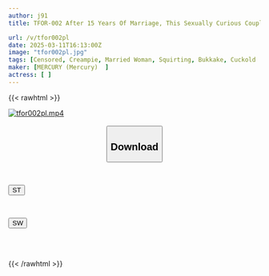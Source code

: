 ```yaml
---
author: j91
title: TFOR-002 After 15 Years Of Marriage, This Sexually Curious Couple Experiences Their First Cuckold Experience, With Massive Squirting During SM Sex!

url: /v/tfor002pl
date: 2025-03-11T16:13:00Z
image: "tfor002pl.jpg"
tags: [Censored, Creampie, Married Woman, Squirting, Bukkake, Cuckold	]
maker: [MERCURY (Mercury)  ]
actress: [ ]
---
```



{{< rawhtml >}}

<div class="video" data-videoid="gvXoqAbKOYfqlJw">
    <a href="javascript:;">
        <img src="/v/tfor002pl/tfor002pl.jpg" width="WIDTH" height="HEIGHT" alt="tfor002pl.mp4" loading="lazy">
    </a>
</div>

<script type="text/javascript" src="https://j91.asia/asset/on-demand-st.js"></script>

<br>
  <link rel="stylesheet" href="https://j91.asia/asset/bs5.css">
  
  <center>
  <button class="btn btn-primary" type="button" data-bs-toggle="collapse" data-bs-target=".multi-collapse" aria-expanded="false" aria-controls="multiCollapseExample1 multiCollapseExample2"><h2>Download</h2></button></center>
</p>
<div class="row">
  <div class="col">
    <div class="collapse multi-collapse" id="multiCollapseExample1">
      <div class="card card-body">
	      	      <br>
<div class="buttons">  
<p><a href="/v/tfor002pl/st.html" target="_blank"><button class="btn-hover color-3"><i class="fa fa-download"></i> ST</button></a></p></div>
    </div>
  </div>
</div>
  <div class="col">
    <div class="collapse multi-collapse" id="multiCollapseExample2">
      <div class="card card-body">
	      <br>
<div class="buttons">
<p><a href="/v/tfor002pl/sw.html" target="_blank"><button class="btn-hover color-2"><i class="fa fa-download"></i> SW</button></a></p></div>
<br><br>
      </div>
    </div>
  </div>
</div>

{{< /rawhtml >}}